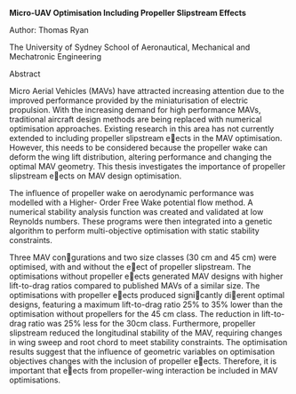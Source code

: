 **Micro-UAV Optimisation Including
Propeller Slipstream Effects**

Author: Thomas Ryan

The University of Sydney
School of Aeronautical, Mechanical and Mechatronic Engineering

Abstract


Micro Aerial Vehicles (MAVs) have attracted increasing attention due to the improved
performance provided by the miniaturisation of electric propulsion. With the increasing
demand for high performance MAVs, traditional aircraft design methods are being replaced
with numerical optimisation approaches. Existing research in this area has not currently
extended to including propeller slipstream eects in the MAV optimisation. However, this
needs to be considered because the propeller wake can deform the wing lift distribution,
altering performance and changing the optimal MAV geometry. This thesis investigates the
importance of propeller slipstream eects on MAV design optimisation.

The influence of propeller wake on aerodynamic performance was modelled with a Higher-
Order Free Wake potential flow method. A numerical stability analysis function was created
and validated at low Reynolds numbers. These programs were then integrated into a genetic
algorithm to perform multi-objective optimisation with static stability constraints.

Three MAV congurations and two size classes (30 cm and 45 cm) were optimised, with
and without the eect of propeller slipstream. The optimisations without propeller eects
generated MAV designs with higher lift-to-drag ratios compared to published MAVs of a
similar size. The optimisations with propeller eects produced signicantly dierent optimal
designs, featuring a maximum lift-to-drag ratio 25% to 35% lower than the optimisation
without propellers for the 45 cm class. The reduction in lift-to-drag ratio was 25% less
for the 30cm class. Furthermore, propeller slipstream reduced the longitudinal stability of
the MAV, requiring changes in wing sweep and root chord to meet stability constraints.
The optimisation results suggest that the influence of geometric variables on optimisation
objectives changes with the inclusion of propeller eects. Therefore, it is important that
eects from propeller-wing interaction be included in MAV optimisations.
